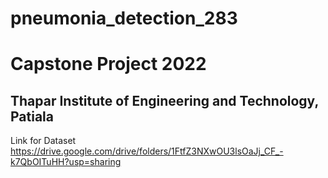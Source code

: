 # pneumonia_detection_283
# Capstone Project 2022 
## Thapar Institute of Engineering and Technology, Patiala


Link for Dataset
https://drive.google.com/drive/folders/1FtfZ3NXwOU3lsOaJj_CF_-k7QbOITuHH?usp=sharing
